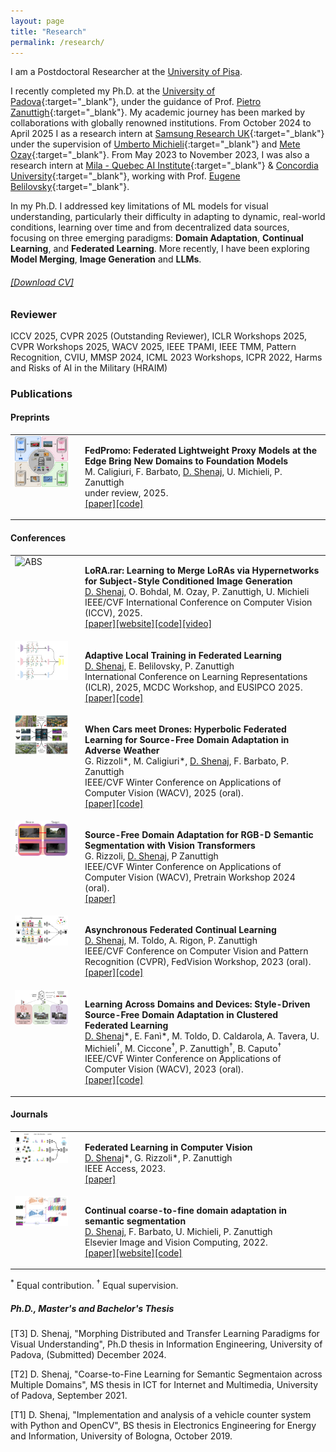 ```yaml
---
layout: page
title: "Research"
permalink: /research/
---
```


I am a Postdoctoral Researcher at the <a href="https://www.unipi.it/index.php/english" target="_blank"> University of Pisa</a>.

I recently completed my Ph.D. at the [University of Padova](https://www.unipd.it){:target="_blank"}, under the guidance of Prof. [Pietro Zanuttigh](https://medialab.dei.unipd.it/members/pietro-zanuttigh/){:target="_blank"}. My academic journey has been marked by collaborations with globally renowned institutions. From October 2024 to April 2025 I as a research intern at [Samsung Research UK](https://research.samsung.com/sruk){:target="_blank"} under the supervision of [Umberto Michieli](https://umbertomichieli.github.io/){:target="_blank"} and [Mete Ozay](https://openreview.net/profile?id=~Mete_Ozay3){:target="_blank"}. From May 2023 to November 2023, I was also a research intern at [Mila - Quebec AI Institute](https://mila.quebec/en/){:target="_blank"} & [Concordia University](https://www.concordia.ca/ginacody/computer-science-software-eng.html){:target="_blank"}, working with Prof. [Eugene Belilovsky](http://eugenium.github.io/){:target="_blank"}.

In my Ph.D. I addressed key limitations of ML models for visual understanding, particularly their difficulty in adapting to dynamic, real-world conditions, learning over time and from decentralized data sources, focusing on three emerging paradigms: **Domain Adaptation**, **Continual Learning**, and **Federated Learning**.
More recently, I have been exploring **Model Merging**, **Image Generation** and **LLMs**.

<h6><a href="https://github.com/donaldssh/cv/raw/master/cv.pdf" id="download_cv" download>[Download CV]</a></h6>

### Reviewer
ICCV 2025, CVPR 2025 (Outstanding Reviewer), ICLR Workshops 2025, CVPR Workshops 2025, WACV 2025, IEEE TPAMI, IEEE TMM, Pattern Recognition, CVIU, MMSP 2024, ICML 2023 Workshops, ICPR 2022, Harms and Risks of AI in the Military (HRAIM)

### Publications


#### Preprints


<table style="border-collapse: collapse; border-spacing: 0 10px; width: 100%;">
<tr>
    <td style="border: none; width: 20%; text-align: left; vertical-align: top; padding-right: 4%;">
      <img src="https://raw.githubusercontent.com/donaldssh/donaldssh.github.io/master/res_thumbs/fedpromo.png" alt="ABS" style="width: 100%;">
    </td>
    <td style="border: none; width: 70%; text-align: left;">
    <p> <b>FedPromo: Federated Lightweight Proxy Models at the Edge Bring New Domains to Foundation Models</b> <br>
      M. Caligiuri, F. Barbato, <a href="https://scholar.google.com/citations?user=hK8OlqkAAAAJ" class="link_research">D. Shenaj</a>, U. Michieli, P. Zanuttigh<br>
       under review, 2025.<br>
      <a href="https://arxiv.org/abs/2508.03356" class="link_research">[paper]</a><a href="https://github.com/LTTM/FedPromo" class="link_research">[code]</a>
    </p>
    </td>
  </tr>
</table>


####  Conferences


<table style="border-collapse: collapse; border-spacing: 0 10px; width: 100%;">
  <tr>
    <td style="border: none; width: 20%; text-align: left; vertical-align: top; padding-right: 4%;">
      <img src="https://donaldssh.github.io/LoRA.rar/images/teaser_iccv.jpg" alt="ABS" style="width: 100%;">
    </td>
    <td style="border: none; width: 70%; text-align: left;">
    <p> <b>LoRA.rar: Learning to Merge LoRAs via Hypernetworks for Subject-Style Conditioned Image Generation</b> <br>
      <a href="https://scholar.google.com/citations?user=hK8OlqkAAAAJ" class="link_research">D. Shenaj</a>, O. Bohdal, M. Ozay, P. Zanuttigh, U. Michieli <br>
       IEEE/CVF International Conference on Computer Vision (ICCV), 2025.<br>
      <a href="https://arxiv.org/abs/2412.05148" class="link_research">[paper]</a><a href="https://donaldssh.github.io/LoRA.rar" class="link_research">[website]</a><a href="https://github.com/donaldssh/LoRA.rar" class="link_research">[code]</a><a href="https://www.youtube.com/watch?v=FfExWgcgNbQ" class="link_research">[video]</a>
    </p>
    </td>
  </tr>
  <tr>
    <td style="border: none; width: 20%; text-align: left; vertical-align: top; padding-right: 4%;">
      <img src="https://raw.githubusercontent.com/donaldssh/donaldssh.github.io/master/res_thumbs/ALT.png" alt="ABS" style="width: 100%;">
    </td>
    <td style="border: none; width: 70%; text-align: left;">
    <p> <b>Adaptive Local Training in Federated Learning</b> <br>
        <a href="https://scholar.google.com/citations?user=hK8OlqkAAAAJ" class="link_research">D. Shenaj</a>, E. Belilovsky, P. Zanuttigh  <br>
       International Conference on Learning Representations (ICLR), 2025, MCDC Workshop, and EUSIPCO 2025.<br>
      <a href="https://openreview.net/forum?id=EAMnemlXB2" class="link_research">[paper]</a><a href="https://github.com/LTTM/ALT" class="link_research">[code]</a>
    </p>
    </td>
  </tr>
  <tr>
    <td style="border: none; width: 20%; text-align: left; vertical-align: top; padding-right: 4%;">
      <img src="https://raw.githubusercontent.com/donaldssh/donaldssh.github.io/master/res_thumbs/hyper.png" alt="ABS" style="width: 100%;">
    </td>
    <td style="border: none; width: 70%; text-align: left;">
    <p> <b>When Cars meet Drones: Hyperbolic Federated Learning for Source-Free Domain Adaptation in Adverse Weather</b> <br>
        G. Rizzoli*, M. Caligiuri*, <a href="https://scholar.google.com/citations?user=hK8OlqkAAAAJ" class="link_research">D. Shenaj</a>, F. Barbato, P. Zanuttigh  <br>
       IEEE/CVF Winter Conference on Applications of Computer Vision (WACV), 2025 (oral).<br>
      <a href="https://arxiv.org/abs/2403.13762" class="link_research">[paper]</a><a href="https://github.com/LTTM/HyperFLAW" class="link_research">[code]</a> 
    </p>
    </td>
  </tr>
  <tr>
    <td style="border: none; width: 20%; text-align: left; vertical-align: top; padding-right: 4%;">
      <img src="https://raw.githubusercontent.com/donaldssh/donaldssh.github.io/master/res_thumbs/misfit.png" alt="ABS" style="width: 100%;">
    </td>
    <td style="border: none; width: 70%; text-align: left;">
    <p> <b>Source-Free Domain Adaptation for RGB-D Semantic Segmentation with Vision Transformers</b> <br> 
       G. Rizzoli, <a href="https://scholar.google.com/citations?user=hK8OlqkAAAAJ" class="link_research">D. Shenaj</a>, P Zanuttigh <br> 
       IEEE/CVF Winter Conference on Applications of Computer Vision (WACV), Pretrain Workshop 2024 (oral). <br> 
        <a href="https://arxiv.org/abs/2305.14269" class="link_research">[paper]</a>
    </p>
    </td>
  </tr>
  <tr>
    <td style="border: none; width: 20%; text-align: left; vertical-align: top; padding-right: 4%;">
      <img src="https://raw.githubusercontent.com/LTTM/FedSpace/main/media/setup.png" alt="ABS" style="width: 100%;">
    </td>
    <td style="border: none; width: 70%; text-align: left;">
    <p> <b>Asynchronous Federated Continual Learning</b> <br>
     <a href="https://scholar.google.com/citations?user=hK8OlqkAAAAJ" class="link_research">D. Shenaj</a>, M. Toldo, A. Rigon, P. Zanuttigh <br>
     IEEE/CVF Conference on Computer Vision and Pattern Recognition (CVPR), FedVision Workshop, 2023 (oral). <br>
      <a href="https://arxiv.org/abs/2304.03626" class="link_research">[paper]</a><a href="https://github.com/LTTM/FedSpace" class="link_research">[code]</a>
      </p>
    </td>
  </tr>
  <tr>
    <td style="border: none; width: 20%; text-align: left; vertical-align: top; padding-right: 4%;">
      <img src="https://raw.githubusercontent.com/Erosinho13/LADD/refs/heads/main/teaser.png" alt="ABS" style="width: 100%;">
    </td>
    <td style="border: none; width: 70%; text-align: left;">
    <p> <b>Learning Across Domains and Devices: Style-Driven Source-Free Domain Adaptation in Clustered Federated Learning</b> <br>
     <a href="https://scholar.google.com/citations?user=hK8OlqkAAAAJ" class="link_research">D. Shenaj</a>*, E. Fanì*, M. Toldo, D. Caldarola, A. Tavera, U. Michieli<sup>&#8224;</sup>, M. Ciccone<sup>&#8224;</sup>, P. Zanuttigh<sup>&#8224;</sup>, B. Caputo<sup>&#8224;</sup> <br>
      IEEE/CVF Winter Conference on Applications of Computer Vision (WACV), 2023 (oral). <br>
      <a href="https://arxiv.org/abs/2210.02326" class="link_research">[paper]</a><a href="https://github.com/Erosinho13/LADD" class="link_research">[code]</a> 
      </p>
    </td>
  </tr>
</table>


#### Journals


<table style="border-collapse: collapse; border-spacing: 0 10px; width: 100%;">
  <tr>
    <td style="border: none; width: 20%; text-align: left; vertical-align: top; padding-right: 4%;">
      <img src="https://raw.githubusercontent.com/donaldssh/donaldssh.github.io/master/res_thumbs/survey.png" alt="ABS" style="width: 100%;">
    </td>
    <td style="border: none; width: 70%; text-align: left;">
    <p> <b>Federated Learning in Computer Vision</b> <br>
    <a href="https://scholar.google.com/citations?user=hK8OlqkAAAAJ" class="link_research">D. Shenaj</a>*, G. Rizzoli*, P. Zanuttigh <br>
     IEEE Access, 2023. <br>
      <a href="https://ieeexplore.ieee.org/document/10234425" class="link_research">[paper]</a>
      </p>
    </td>
  </tr>
  <tr>
    <td style="border: none; width: 20%; text-align: left; vertical-align: top; padding-right: 4%;">
      <img src="https://raw.githubusercontent.com/LTTM/CCDA/main/img/architecture_ccda.png" alt="ABS" style="width: 100%;">
    </td>
    <td style="border: none; width: 70%; text-align: left;">
    <p> <b>Continual coarse-to-fine domain adaptation in semantic segmentation</b> <br>
    <a href="https://scholar.google.com/citations?user=hK8OlqkAAAAJ" class="link_research">D. Shenaj</a>, F. Barbato, U. Michieli, P. Zanuttigh <br>
       Elsevier Image and Vision Computing, 2022. <br>
     <a href="https://doi.org/10.1016/j.imavis.2022.104426" class="link_research">[paper]</a><a href="https://lttm.dei.unipd.it/paper_data/CCDA/" class="link_research">[website]</a><a href="https://github.com/LTTM/CCDA" class="link_research">[code]</a>
     </p>
    </td>
  </tr>
</table>

<sup>\*</sup> Equal contribution. <sup>&#8224;</sup> Equal supervision.
##### Ph.D., Master's and Bachelor's Thesis  

[T3] D. Shenaj, "Morphing Distributed and Transfer Learning Paradigms for Visual Understanding", Ph.D thesis in Information Engineering, University of Padova, (Submitted) December 2024.


[T2] D. Shenaj, "Coarse-to-Fine Learning for Semantic Segmentaion across Multiple Domains", MS thesis in ICT for Internet and Multimedia, University of Padova, September 2021.


[T1] D. Shenaj, "Implementation and analysis of a vehicle counter system with Python and OpenCV", BS thesis in Electronics Engineering for Energy and Information, University of Bologna, October 2019.
